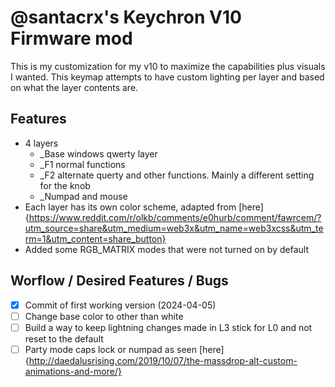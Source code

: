 # @santacrx's Keychron V10 Firmware mod
This is my customization for my v10 to maximize the capabilities plus visuals I wanted. This keymap attempts to have custom lighting per layer and based on what the layer contents are.

## Features
* 4 layers
  * _Base windows qwerty layer
  * _F1 normal functions
  * _F2 alternate querty and other functions. Mainly a different setting for the knob
  * _Numpad and mouse
* Each layer has its own color scheme, adapted from [here]{https://www.reddit.com/r/olkb/comments/e0hurb/comment/fawrcem/?utm_source=share&utm_medium=web3x&utm_name=web3xcss&utm_term=1&utm_content=share_button}
* Added some RGB_MATRIX modes that were not turned on by default

## Worflow / Desired Features / Bugs
- [x] Commit of first working version (2024-04-05)
- [ ] Change base color to other than white 
- [ ] Build a way to keep lightning changes made in L3 stick for L0 and not reset to the default
- [ ] Party mode caps lock or numpad as seen [here]{http://daedalusrising.com/2019/10/07/the-massdrop-alt-custom-animations-and-more/}
